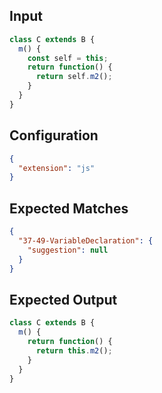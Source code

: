 
## Input
```javascript input
class C extends B {
  m() {
    const self = this;
    return function() {
      return self.m2();
    }
  }
}
```

## Configuration
```json configuration
{
  "extension": "js"
}
```

## Expected Matches
```json expected matches
{
  "37-49-VariableDeclaration": {
    "suggestion": null
  }
}
```

## Expected Output
```javascript expected output
class C extends B {
  m() {
    return function() {
      return this.m2();
    }
  }
}
```
